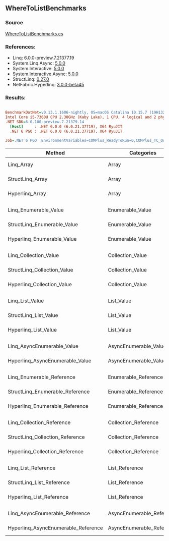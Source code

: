 ﻿## WhereToListBenchmarks

### Source
[WhereToListBenchmarks.cs](../NetFabric.Hyperlinq.Benchmarks/Benchmarks/WhereToListBenchmarks.cs)

### References:
- Linq: 6.0.0-preview.7.21377.19
- System.Linq.Async: [5.0.0](https://www.nuget.org/packages/System.Linq.Async/5.0.0)
- System.Interactive: [5.0.0](https://www.nuget.org/packages/System.Interactive/5.0.0)
- System.Interactive.Async: [5.0.0](https://www.nuget.org/packages/System.Interactive.Async/5.0.0)
- StructLinq: [0.27.0](https://www.nuget.org/packages/StructLinq/0.27.0)
- NetFabric.Hyperlinq: [3.0.0-beta45](https://www.nuget.org/packages/NetFabric.Hyperlinq/3.0.0-beta45)

### Results:
``` ini

BenchmarkDotNet=v0.13.1.1606-nightly, OS=macOS Catalina 10.15.7 (19H1323) [Darwin 19.6.0]
Intel Core i5-7360U CPU 2.30GHz (Kaby Lake), 1 CPU, 4 logical and 2 physical cores
.NET SDK=6.0.100-preview.7.21379.14
  [Host]     : .NET 6.0.0 (6.0.21.37719), X64 RyuJIT
  .NET 6 PGO : .NET 6.0.0 (6.0.21.37719), X64 RyuJIT

Job=.NET 6 PGO  EnvironmentVariables=COMPlus_ReadyToRun=0,COMPlus_TC_QuickJitForLoops=1,COMPlus_TieredPGO=1  Runtime=.NET 6.0  

```
|                              Method |                Categories | Count |       Mean |    Error |   StdDev |     Median |        Ratio | RatioSD |  Gen 0 | Allocated |
|------------------------------------ |-------------------------- |------ |-----------:|---------:|---------:|-----------:|-------------:|--------:|-------:|----------:|
|                          Linq_Array |                     Array |   100 |   397.0 ns |  1.32 ns |  1.10 ns |   396.7 ns |     baseline |         | 0.3328 |     696 B |
|                    StructLinq_Array |                     Array |   100 |   467.5 ns |  6.04 ns |  5.35 ns |   466.2 ns | 1.18x slower |   0.01x | 0.1297 |     272 B |
|                     Hyperlinq_Array |                     Array |   100 |   616.5 ns | 10.59 ns |  8.84 ns |   617.4 ns | 1.55x slower |   0.02x | 0.1297 |     272 B |
|                                     |                           |       |            |          |          |            |              |         |        |           |
|               Linq_Enumerable_Value |          Enumerable_Value |   100 |   516.6 ns |  5.42 ns |  5.07 ns |   515.2 ns |     baseline |         | 0.3519 |     736 B |
|         StructLinq_Enumerable_Value |          Enumerable_Value |   100 |   611.8 ns |  6.76 ns |  6.00 ns |   610.1 ns | 1.18x slower |   0.02x | 0.1450 |     304 B |
|          Hyperlinq_Enumerable_Value |          Enumerable_Value |   100 |   668.4 ns | 16.30 ns | 43.80 ns |   649.7 ns | 1.35x slower |   0.10x | 0.1297 |     272 B |
|                                     |                           |       |            |          |          |            |              |         |        |           |
|               Linq_Collection_Value |          Collection_Value |   100 |   525.4 ns |  5.74 ns |  5.37 ns |   523.4 ns |     baseline |         | 0.3519 |     736 B |
|         StructLinq_Collection_Value |          Collection_Value |   100 |   576.8 ns |  4.23 ns |  3.54 ns |   576.6 ns | 1.10x slower |   0.01x | 0.1450 |     304 B |
|          Hyperlinq_Collection_Value |          Collection_Value |   100 |   703.4 ns | 15.04 ns | 41.93 ns |   687.7 ns | 1.41x slower |   0.10x | 0.1297 |     272 B |
|                                     |                           |       |            |          |          |            |              |         |        |           |
|                     Linq_List_Value |                List_Value |   100 |   517.3 ns |  5.27 ns |  4.67 ns |   515.5 ns |     baseline |         | 0.3519 |     736 B |
|               StructLinq_List_Value |                List_Value |   100 |   536.5 ns |  3.80 ns |  3.37 ns |   535.7 ns | 1.04x slower |   0.01x | 0.1297 |     272 B |
|                Hyperlinq_List_Value |                List_Value |   100 |   836.0 ns |  9.89 ns |  7.72 ns |   835.3 ns | 1.62x slower |   0.02x | 0.1450 |     304 B |
|                                     |                           |       |            |          |          |            |              |         |        |           |
|          Linq_AsyncEnumerable_Value |     AsyncEnumerable_Value |   100 | 5,264.3 ns | 17.15 ns | 14.32 ns | 5,263.1 ns |     baseline |         | 0.3510 |     744 B |
|     Hyperlinq_AsyncEnumerable_Value |     AsyncEnumerable_Value |   100 | 3,202.6 ns | 56.35 ns | 47.05 ns | 3,200.3 ns | 1.64x faster |   0.03x | 0.3586 |     752 B |
|                                     |                           |       |            |          |          |            |              |         |        |           |
|           Linq_Enumerable_Reference |      Enumerable_Reference |   100 |   520.4 ns |  6.68 ns |  5.92 ns |   517.4 ns |     baseline |         | 0.3519 |     736 B |
|     StructLinq_Enumerable_Reference |      Enumerable_Reference |   100 |   610.1 ns |  5.59 ns |  4.95 ns |   609.4 ns | 1.17x slower |   0.02x | 0.1450 |     304 B |
|      Hyperlinq_Enumerable_Reference |      Enumerable_Reference |   100 |   770.1 ns | 15.17 ns | 19.72 ns |   768.2 ns | 1.47x slower |   0.04x | 0.1450 |     304 B |
|                                     |                           |       |            |          |          |            |              |         |        |           |
|           Linq_Collection_Reference |      Collection_Reference |   100 |   519.3 ns |  4.43 ns |  4.14 ns |   518.1 ns |     baseline |         | 0.3519 |     736 B |
|     StructLinq_Collection_Reference |      Collection_Reference |   100 |   624.5 ns | 18.32 ns | 49.83 ns |   606.0 ns | 1.22x slower |   0.11x | 0.1450 |     304 B |
|      Hyperlinq_Collection_Reference |      Collection_Reference |   100 |   754.0 ns | 11.22 ns |  9.37 ns |   753.6 ns | 1.45x slower |   0.02x | 0.1450 |     304 B |
|                                     |                           |       |            |          |          |            |              |         |        |           |
|                 Linq_List_Reference |            List_Reference |   100 |   518.8 ns |  5.66 ns |  5.29 ns |   517.9 ns |     baseline |         | 0.3519 |     736 B |
|           StructLinq_List_Reference |            List_Reference |   100 |   652.0 ns | 12.89 ns | 18.07 ns |   648.6 ns | 1.25x slower |   0.03x | 0.1450 |     304 B |
|            Hyperlinq_List_Reference |            List_Reference |   100 |   815.1 ns | 16.32 ns | 27.71 ns |   809.2 ns | 1.58x slower |   0.06x | 0.1450 |     304 B |
|                                     |                           |       |            |          |          |            |              |         |        |           |
|      Linq_AsyncEnumerable_Reference | AsyncEnumerable_Reference |   100 | 5,203.8 ns | 20.01 ns | 16.71 ns | 5,196.0 ns |     baseline |         | 0.3510 |     744 B |
| Hyperlinq_AsyncEnumerable_Reference | AsyncEnumerable_Reference |   100 | 3,274.2 ns | 49.93 ns | 46.71 ns | 3,252.6 ns | 1.59x faster |   0.02x | 0.3738 |     784 B |
